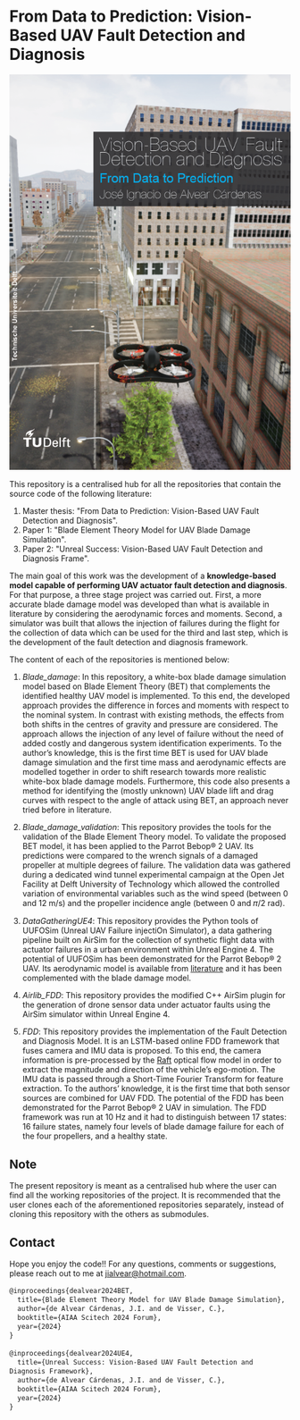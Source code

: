 # From Data to Prediction: Vision-Based UAV Fault Detection and Diagnosis

![record screenshot](Docs/frontpage.PNG)

This repository is a centralised hub for all the repositories that contain the source code of the
following literature:

1. Master thesis: "From Data to Prediction: Vision-Based UAV Fault Detection and Diagnosis".
2. Paper 1: "Blade Element Theory Model for UAV Blade Damage Simulation".
3. Paper 2: "Unreal Success: Vision-Based UAV Fault Detection and Diagnosis Frame".

The main goal of this work was the development of a **knowledge-based model capable of performing 
UAV actuator fault detection and diagnosis**. For that purpose, a three stage project was carried out. 
First, a more accurate blade damage model was developed than what is available in literature by 
considering the aerodynamic forces and moments. Second, a simulator was built that allows the injection 
of failures during the flight for the collection of data which can be used for the third and last step, 
which is the development of the fault detection and diagnosis framework. 

The content of each of the repositories is mentioned below:

1. *Blade_damage*: In this repository, a white-box blade damage simulation model based on Blade Element 
Theory (BET) that complements the identified healthy UAV model is implemented. To this end, the developed 
approach provides the difference in forces and moments with respect to the nominal system. 
In contrast with existing methods, the effects from both shifts in the centres of gravity and pressure 
are considered. The approach allows the injection of any level of failure without the need of added costly 
and dangerous system identification experiments. To the author’s knowledge, this is the first time BET is
used for UAV blade damage simulation and the first time mass and aerodynamic effects are modelled together 
in order to shift research towards more realistic white-box blade damage models. Furthermore, this code also 
presents a method for identifying the (mostly unknown) UAV blade lift and drag curves with respect to the 
angle of attack using BET, an approach never tried before in literature.

2. *Blade_damage_validation*: This repository provides the tools for the validation of the Blade Element Theory model.
To validate the proposed BET model, it has been applied to the Parrot Bebop® 2 UAV. Its
predictions were compared to the wrench signals of a damaged propeller at multiple degrees of failure. 
The validation data was gathered during a dedicated wind tunnel experimental campaign at the Open Jet Facility at 
Delft University of Technology which allowed the controlled variation of environmental variables such as the wind speed 
(between 0 and 12 m/s) and the propeller incidence angle (between 0 and 𝜋/2 rad).

3. *DataGatheringUE4*: This repository provides the Python tools of UUFOSim (Unreal UAV Failure injectiOn Simulator), 
a data gathering pipeline
built on AirSim for the collection of synthetic flight data with actuator failures in a urban environment within Unreal Engine 4.
The potential of UUFOSim has been demonstrated for the Parrot Bebop® 2 UAV. Its aerodynamic model is available
from [literature](https://ieeexplore.ieee.org/document/8764021) and it has been complemented with the blade damage model.

4. *Airlib_FDD*: This repository provides the modified C++ AirSim plugin for the generation of drone sensor data under 
actuator faults using the AirSim simulator within Unreal Engine 4.

5. *FDD*: This repository provides the implementation of the Fault Detection and Diagnosis Model.
It is an LSTM-based online FDD framework that fuses camera and 
IMU data is proposed.
To this end, the camera information is pre-processed by the [Raft](https://pytorch.org/vision/main/models/raft.html) 
optical flow model in order to extract the magnitude
and direction of the vehicle’s ego-motion. The IMU data is passed through a Short-Time Fourier Transform for
feature extraction. To the authors’ knowledge, it is the first time that both sensor sources are combined for UAV FDD.
The potential of the FDD has been demonstrated for the Parrot Bebop® 2 UAV in simulation. The FDD framework
was run at 10 Hz and it had to distinguish between 17 states: 16 failure states, namely four levels of blade damage failure
for each of the four propellers, and a healthy state.

## Note
The present repository is meant as a centralised hub where the user can find all the working repositories 
of the project. It is recommended that the user clones each of the aforementioned repositories separately, 
instead of cloning this repository with the others as submodules.

## Contact
Hope you enjoy the code!! For any questions, comments or suggestions, 
please reach out to me at [jialvear@hotmail.com](jialvear@hotmail.com).

    @inproceedings{dealvear2024BET,
      title={Blade Element Theory Model for UAV Blade Damage Simulation},
      author={de Alvear Cárdenas, J.I. and de Visser, C.},
      booktitle={AIAA Scitech 2024 Forum},
      year={2024}
    }

    @inproceedings{dealvear2024UE4,
      title={Unreal Success: Vision-Based UAV Fault Detection and Diagnosis Framework},
      author={de Alvear Cárdenas, J.I. and de Visser, C.},
      booktitle={AIAA Scitech 2024 Forum},
      year={2024}
    }